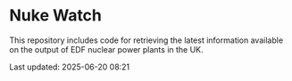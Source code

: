 # Nuke Watch

This repository includes code for retrieving the latest information available on the output of EDF nuclear power plants in the UK.

Last updated: 2025-06-20 08:21